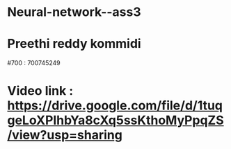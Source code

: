 # Neural-network--ass3
# Preethi reddy kommidi 
#700 : 700745249
# Video link : https://drive.google.com/file/d/1tuqgeLoXPlhbYa8cXq5ssKthoMyPpqZS/view?usp=sharing

